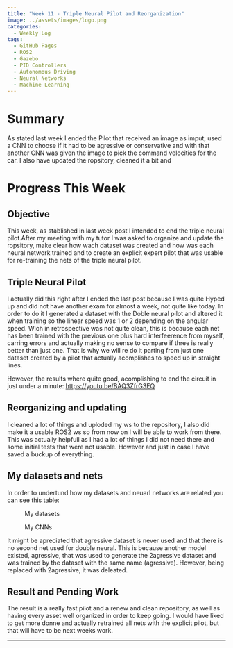 ```yaml
---
title: "Week 11 - Triple Neural Pilot and Reorganization"
image: ../assets/images/logo.png
categories:
  - Weekly Log
tags:
  - GitHub Pages
  - ROS2
  - Gazebo
  - PID Controllers
  - Autonomous Driving
  - Neural Networks
  - Machine Learning
---
```


# Summary

As stated last week I ended the Pilot that received an image as imput, used a CNN to choose if it had to be agressive or conservative and with that another CNN was given the image to pick the command velocities for the car. I also have updated the ropsitory, cleaned it a bit and

# Progress This Week

## Objective

This week, as stablished in last week post I intended to end the triple neural pilot.After my meeting with my tutor I was asked to organize and update the ropsitory, make clear how wach dataset was created and how was each neural network trained and to create an explicit expert pilot that was usable for re-training the nets of the triple neural pilot.

## Triple Neural Pilot

I actually did this right after I ended the last post because I was quite Hyped up and did not have another exam for almost a week, not quite like today. In order to do it I generated a dataset with the Doble neural pilot and altered it when training so the linear speed was 1 or 2 depending on the angular speed. Wich in retrospective was not quite clean, this is because each net has been trained with the previous one plus hard interfeerence from myself, carring errors and actually making no sense to compare if three is really better than just one. That is why we will re do it parting from just one dataset created by a pilot that actually acomplishes to speed up in straight lines.

However, the results where quite good, acomplishing to end the circuit in just under a minute: https://youtu.be/BAQ3ZfrG3EQ

## Reorganizing and updating

I cleaned a lot of things and uploded my ws to the repository, I also did make it a usable ROS2 ws so from now on I will be able to work from there.  This was actually helpfull as I had a lot of things I did not need there and some initial tests that were not usable. However and just in case I have saved a buckup of everything.

## My datasets and nets

In order to undertund how my datasets and neuarl networks are related you can see this table:

<figure class="align-center" style="width:70%">
  <img src="{{ site.url }}{{ site.baseurl }}/assets/images/Week-11/Datasets.png" alt="">
  <figcaption>My datasets</figcaption>
</figure>

<figure class="align-center" style="width:70%">
  <img src="{{ site.url }}{{ site.baseurl }}/assets/images/Week-11/CNNs.png" alt="">
  <figcaption>My CNNs</figcaption>
</figure>

It might be apreciated that agressive dataset is never used and that there is no second net used for double neural. This is because another model existed, agressive, that was used to generate the 2agressive dataset and was trained by the dataset with the same name (agressive). However, being replaced with 2agressive, it was deleated.

## Result and Pending Work

The result is a really fast pilot and a renew and clean repository, as well as having every asset well organized in order to keep going. I would have liked to get more donne and actually retrained all nets with the explicit pilot, but that will have to be next weeks work.

---
